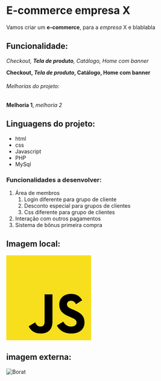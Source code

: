 # E-commerce empresa X

Vamos criar um **e-commerce**, para a *empresa* X e blablabla

## Funcionalidade:

_Checkout, **Tela de produto**, Catálogo, Home com banner_

**Checkout, _Tela de produto_, Catálogo, Home com banner**

###### Melhorias do projeto:

**Melhoria 1**, _melhoria 2_

## Linguagens do projeto: 

* html
* css
* Javascript
* PHP
* MySql

### Funcionalidades a desenvolver:

1. Área de membros
    1. Login diferente para grupo de cliente
    2. Desconto especial para grupos de clientes
    3. Css diferente para grupo de clientes
2. Interação com outros pagamentos
3. Sistema de bônus primeira compra

## Imagem local:

![logo do javascript](img/javascript.png)


## imagem externa:

![Borat](https://upload.wikimedia.org/wikipedia/commons/thumb/a/a5/Borat.jpg/250px-Borat.jpg)